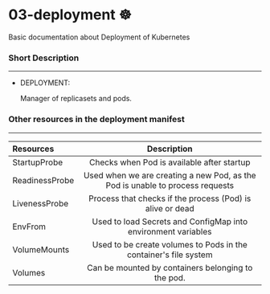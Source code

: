 # 03-deployment ☸
Basic documentation about Deployment of Kubernetes

### Short Description
-----------------
* DEPLOYMENT:

  Manager of replicasets and pods.
  

### Other resources in the deployment manifest
-----------------

|    Resources    | Description  |
| :--------- | :-----------------: |
| StartupProbe<br/> | Checks when Pod is available after startup |
| ReadinessProbe <br/> | Used when we are creating a new Pod, as the Pod is unable to process requests |
| LivenessProbe <br/>| Process that checks if the process (Pod) is alive or dead |
| EnvFrom <br/>| Used to load Secrets and ConfigMap into environment variables |
| VolumeMounts <br/>| Used to be create volumes to Pods in the container's file system |
| Volumes <br/>| Can be mounted by containers belonging to the pod. |

